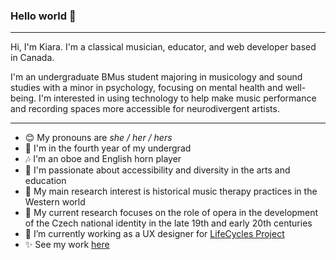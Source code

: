 ### Hello world 👋 

---

Hi, I'm Kiara. I'm a classical musician, educator, and web developer based in Canada.

I'm an undergraduate BMus student majoring in musicology and sound studies with a minor in psychology, focusing on mental health and well-being. I'm interested in using technology to help make music performance and recording spaces more accessible for neurodivergent artists.

---

- 😊  My pronouns are *she / her / hers*
- 🍎  I'm in the fourth year of my undergrad
- 🎶  I'm an oboe and English horn player
- 💜  I'm passionate about accessibility and diversity in the arts and education
- 📝  My main research interest is historical music therapy practices in the Western world
- 🎹  My current research focuses on the role of opera in the development of the Czech national identity in the late 19th and early 20th centuries
- 🔨  I’m currently working as a UX designer for [LifeCycles Project](http://lifecyclesproject.ca/)
- ✨  See my work [here](http://kiara.codes/)
